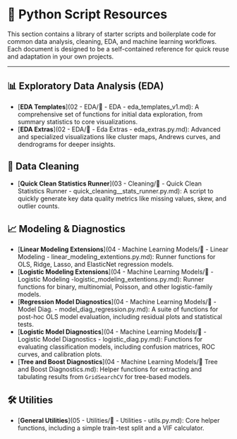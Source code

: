 
# 🐍 Python Script Resources

This section contains a library of starter scripts and boilerplate code for common data analysis, cleaning, EDA, and machine learning workflows. Each document is designed to be a self-contained reference for quick reuse and adaptation in your own projects.

---

## 📊 Exploratory Data Analysis (EDA)

*   [**EDA Templates**](02 - EDA/🐍 - EDA - eda_templates_v1.md): A comprehensive set of functions for initial data exploration, from summary statistics to core visualizations.
*   [**EDA Extras**](02 - EDA/🐍 - Eda Extras - eda_extras.py.md): Advanced and specialized visualizations like cluster maps, Andrews curves, and dendrograms for deeper insights.

## 🧼 Data Cleaning

*   [**Quick Clean Statistics Runner**](03 - Cleaning/🐍 - Quick Clean Statistics Runner - quick_cleaning__stats_runner.py.md): A script to quickly generate key data quality metrics like missing values, skew, and outlier counts.

## 📈 Modeling & Diagnostics

*   [**Linear Modeling Extensions**](04 - Machine Learning Models/🐍 - Linear Modeling - linear_modeling_extentions.py.md): Runner functions for OLS, Ridge, Lasso, and ElasticNet regression models.
*   [**Logistic Modeling Extensions**](04 - Machine Learning Models/🐍 - Logistic Modeling -logistic_modeling_extentions.py.md): Runner functions for binary, multinomial, Poisson, and other logistic-family models.
*   [**Regression Model Diagnostics**](04 - Machine Learning Models/🐍 - Model Diag. - model_diag_regression.py.md): A suite of functions for post-hoc OLS model evaluation, including residual plots and statistical tests.
*   [**Logistic Model Diagnostics**](04 - Machine Learning Models/🐍 - Logistic Model Diagnostics - logistic_diag.py.md): Functions for evaluating classification models, including confusion matrices, ROC curves, and calibration plots.
*   [**Tree and Boost Diagnostics**](04 - Machine Learning Models/🐍 Tree and Boost Diagnostics.md): Helper functions for extracting and tabulating results from `GridSearchCV` for tree-based models.

## 🛠️ Utilities

*   [**General Utilities**](05 - Utilities/🐍 - Utilities - utils.py.md): Core helper functions, including a simple train-test split and a VIF calculator.